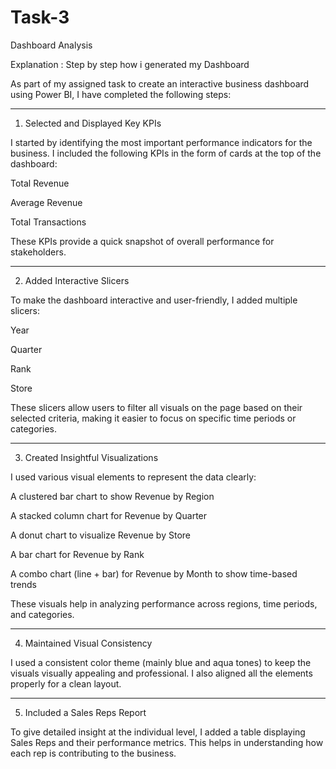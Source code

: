 # Task-3
Dashboard Analysis

Explanation : Step by step how i generated my Dashboard

As part of my assigned task to create an interactive business dashboard using Power BI, I have completed the following steps:


---

1. Selected and Displayed Key KPIs

I started by identifying the most important performance indicators for the business. I included the following KPIs in the form of cards at the top of the dashboard:

Total Revenue

Average Revenue

Total Transactions


These KPIs provide a quick snapshot of overall performance for stakeholders.


---

2. Added Interactive Slicers

To make the dashboard interactive and user-friendly, I added multiple slicers:

Year

Quarter

Rank

Store


These slicers allow users to filter all visuals on the page based on their selected criteria, making it easier to focus on specific time periods or categories.


---

3. Created Insightful Visualizations

I used various visual elements to represent the data clearly:

A clustered bar chart to show Revenue by Region

A stacked column chart for Revenue by Quarter

A donut chart to visualize Revenue by Store

A bar chart for Revenue by Rank

A combo chart (line + bar) for Revenue by Month to show time-based trends


These visuals help in analyzing performance across regions, time periods, and categories.


---

4. Maintained Visual Consistency

I used a consistent color theme (mainly blue and aqua tones) to keep the visuals visually appealing and professional. I also aligned all the elements properly for a clean layout.


---

5. Included a Sales Reps Report

To give detailed insight at the individual level, I added a table displaying Sales Reps and their performance metrics. This helps in understanding how each rep is contributing to the business.



